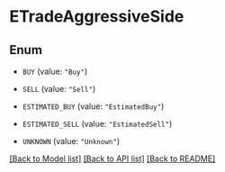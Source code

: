 # ETradeAggressiveSide

## Enum


* `BUY` (value: `"Buy"`)

* `SELL` (value: `"Sell"`)

* `ESTIMATED_BUY` (value: `"EstimatedBuy"`)

* `ESTIMATED_SELL` (value: `"EstimatedSell"`)

* `UNKNOWN` (value: `"Unknown"`)


[[Back to Model list]](../README.md#documentation-for-models) [[Back to API list]](../README.md#documentation-for-api-endpoints) [[Back to README]](../README.md)


